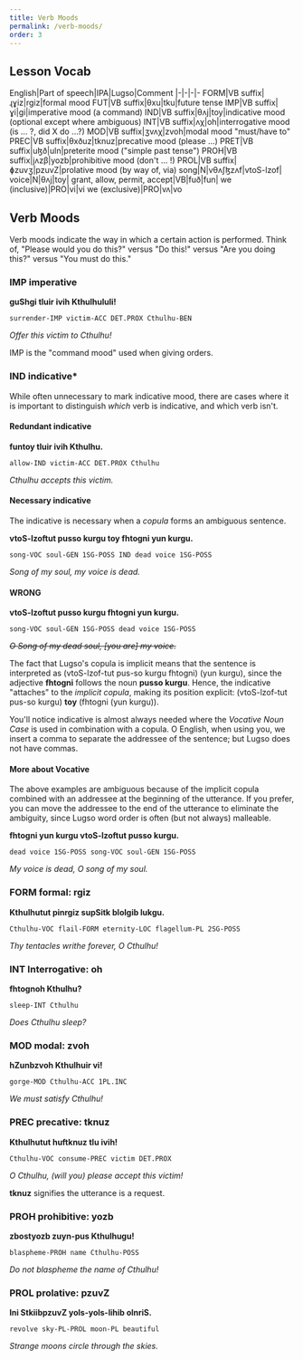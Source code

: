 ```yaml
---
title: Verb Moods
permalink: /verb-moods/
order: 3
---
```


## Lesson Vocab

English|Part of speech|IPA|Lugso|Comment
|-|-|-|-
FORM|VB suffix|ɻɣiz|rgiz|formal mood
FUT|VB suffix|θxu|tku|future tense
IMP|VB suffix|ɣi|gi|imperative mood (a command)
IND|VB suffix|θʌj|toy|indicative mood (optional except where ambiguous)
INT|VB suffix|ʌχ|oh|interrogative mood (is ... ?, did X do ...?)
MOD|VB suffix|ʒvʌχ|zvoh|modal mood "must/have to"
PREC|VB suffix|θxðuz|tknuz|precative mood (please ...)
PRET|VB suffix|uɮð|uln|preterite mood ("simple past tense")
PROH|VB suffix|jʌzβ|yozb|prohibitive mood (don't ... !)
PROL|VB suffix|ɸzuvʒ|pzuvZ|prolative mood (by way of, via)
song|N|vθʌʃɮzʌf|vtoS-lzof|
voice|N|θʌj|toy|
grant, allow, permit, accept|VB|fuð|fun|
we (inclusive)|PRO|vi|vi
we (exclusive)|PRO|vʌ|vo

## Verb Moods

Verb moods indicate the way in which a certain action is performed. Think of, "Please would you do this?" versus "Do this!" versus "Are you doing this?" versus "You must do this."

### IMP imperative

**guShgi tluir ivih Kthulhululi!**

`surrender-IMP victim-ACC DET.PROX Cthulhu-BEN`

_Offer this victim to Cthulhu!_

IMP is the "command mood" used when giving orders.

### IND indicative*

While often unnecessary to mark indicative mood, there are cases where it is important to distinguish _which_ verb is indicative, and which verb isn't.

#### Redundant indicative

**funtoy tluir ivih Kthulhu.**

`allow-IND victim-ACC DET.PROX Cthulhu`

_Cthulhu accepts this victim._

#### Necessary indicative

The indicative is necessary when a _copula_ forms an ambiguous sentence.

**vtoS-lzoftut pusso kurgu toy fhtogni yun kurgu.**

`song-VOC soul-GEN 1SG-POSS IND dead voice 1SG-POSS`

_Song of my soul, my voice is dead._

#### WRONG

**vtoS-lzoftut pusso kurgu fhtogni yun kurgu.**

`song-VOC soul-GEN 1SG-POSS dead voice 1SG-POSS`

~~_O Song of my dead soul, [you are] my voice._~~

The fact that Lugso's copula is implicit means that the sentence is interpreted as (vtoS-lzof-tut pus-so kurgu fhtogni) (yun kurgu), since the adjective **fhtogni** follows the noun **pusso kurgu**. Hence, the indicative "attaches" to the _implicit copula_, making its position explicit: (vtoS-lzof-tut pus-so kurgu) **toy** (fhtogni (yun kurgu)).

You'll notice indicative is almost always needed where the _Vocative Noun Case_ is used in combination with a copula. O English, when using you, we insert a comma to separate the addressee of the sentence; but Lugso does not have commas.

#### More about Vocative

The above examples are ambiguous because of the implicit copula combined with an addressee at the beginning of the utterance. If you prefer, you can move the addressee to the end of the utterance to eliminate the ambiguity, since Lugso word order is often (but not always) malleable.

**fhtogni yun kurgu vtoS-lzoftut pusso kurgu.**

`dead voice 1SG-POSS song-VOC soul-GEN 1SG-POSS`

_My voice is dead, O song of my soul._

### FORM formal: rgiz

**Kthulhutut pinrgiz supSitk blolgib lukgu.**

`Cthulhu-VOC flail-FORM eternity-LOC flagellum-PL 2SG-POSS`

_Thy tentacles writhe forever, O Cthulhu!_

### INT Interrogative: oh

**fhtognoh Kthulhu?**

`sleep-INT Cthulhu`

_Does Cthulhu sleep?_

### MOD modal: zvoh

**hZunbzvoh Kthulhuir vi!**

`gorge-MOD Cthulhu-ACC 1PL.INC`

_We must satisfy Cthulhu!_

### PREC precative: tknuz

**Kthulhutut huftknuz tlu ivih!**

`Cthulhu-VOC consume-PREC victim DET.PROX`

_O Cthulhu, (will you) please accept this victim!_

**tknuz** signifies the utterance is a request.

### PROH prohibitive: yozb

**zbostyozb zuyn-pus Kthulhugu!**

`blaspheme-PROH name Cthulhu-POSS`

_Do not blaspheme the name of Cthulhu!_

### PROL prolative: pzuvZ

**lni StkiibpzuvZ yols-yols-lihib olnriS.**

`revolve sky-PL-PROL moon-PL beautiful`

_Strange moons circle through the skies._
